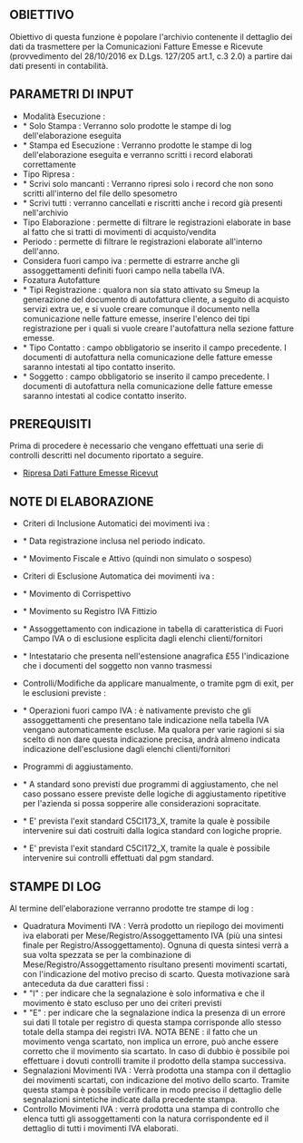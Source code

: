 ## OBIETTIVO
Obiettivo di questa funzione è popolare l'archivio contenente il dettaglio dei dati da trasmettere per la Comunicazioni Fatture Emesse e Ricevute (provvedimento del 28/10/2016 ex D.Lgs. 127/205 art.1, c.3 2.0) a partire dai dati presenti in contabilità.

## PARAMETRI DI INPUT
-  Modalità Esecuzione : 
- \* Solo Stampa  :  Verranno solo prodotte le stampe di log dell'elaborazione eseguita
- \* Stampa ed Esecuzione  :  Verranno prodotte le stampe di log dell'elaborazione eseguita e verranno scritti i record elaborati correttamente
-  Tipo Ripresa  : 
- \* Scrivi solo mancanti :  Verranno ripresi solo i record che non sono scritti all'interno del file dello spesometro
- \* Scrivi tutti :  verranno cancellati e riscritti anche i record già presenti nell'archivio
-  Tipo Elaborazione  :  permette di filtrare le registrazioni elaborate in base al fatto che si tratti di movimenti di acquisto/vendita
-  Periodo  :  permette di filtrare le registrazioni elaborate all'interno dell'anno.
-  Considera fuori campo iva :  permette di estrarre anche gli assoggettamenti definiti fuori campo nella tabella IVA.
-  Fozatura Autofatture
- \* Tipi Registrazione :  qualora non sia stato attivato su Smeup la generazione del documento di autofattura cliente, a seguito di acquisto servizi extra ue, e si vuole creare comunque il documento nella comunicazione nelle fatture emesse, inserire l'elenco dei tipi registrazione per i quali si vuole creare l'autofattura nella sezione fatture emesse.
- \* Tipo Contatto :  campo obbligatorio se inserito il campo precedente. I documenti di autofattura nella comunicazione delle fatture emesse saranno intestati al tipo contatto inserito.
- \* Soggetto :  campo obbligatorio se inserito il campo precedente. I documenti di autofattura nella comunicazione delle fatture emesse saranno intestati al codice contatto inserito.

## PREREQUISITI
Prima di procedere è necessario che vengano effettuati una serie di controlli descritti nel documento riportato a seguire.

- [Ripresa Dati Fatture Emesse Ricevut](Sorgenti/DOC/OJ/PGM/C5CI170P)

## NOTE DI ELABORAZIONE
-  Criteri di Inclusione Automatici dei movimenti iva : 
- \* Data registrazione inclusa nel periodo indicato.
- \* Movimento Fiscale e Attivo (quindi non simulato o sospeso)

-  Criteri di Esclusione Automatica dei movimenti iva : 
- \* Movimento di Corrispettivo
- \* Movimento su Registro IVA Fittizio
- \* Assoggettamento con indicazione in tabella di caratteristica di Fuori Campo IVA o di esclusione esplicita dagli elenchi clienti/fornitori
- \* Intestatario che presenta nell'estensione anagrafica £55 l'indicazione che i documenti del soggetto non vanno trasmessi

-  Controlli/Modifiche da applicare manualmente, o tramite pgm di exit, per le esclusioni previste : 
- \* Operazioni fuori campo IVA :  è nativamente previsto che gli assoggettamenti che presentano tale indicazione nella tabella IVA vengano automaticamente escluse. Ma qualora per varie ragioni si sia scelto di non dare questa indicazione precisa, andrà almeno indicata indicazione dell'esclusione dagli elenchi clienti/fornitori

-  Programmi di aggiustamento.
- \* A standard sono previsti due programmi di aggiustamento, che nel caso possano essere previste delle logiche di aggiustamento ripetitive per l'azienda si possa sopperire alle considerazioni sopracitate.
- \* E' prevista l'exit standard C5CI173_X, tramite la quale è possibile intervenire sui dati costruiti dalla logica standard con logiche proprie.
- \* E' prevista l'exit standard C5CI172_X, tramite la quale è possibile intervenire sui controlli effettuati dal pgm standard.

## STAMPE DI LOG
Al termine dell'elaborazione verranno prodotte tre stampe di log : 
-  Quadratura Movimenti IVA :  Verrà prodotto un riepilogo dei movimenti iva elaborati per Mese/Registro/Assoggettamento IVA (più una sintesi finale per Registro/Assoggettamento).
Ognuna di questa sintesi verrà a sua volta spezzata se per la combinazione di Mese/Registro/Assoggettamento risultano presenti movimenti scartati, con l'indicazione del motivo preciso di scarto. Questa motivazione sarà anteceduta da due caratteri fissi : 
- \* "I" :  per indicare che la segnalazione è solo informativa e che il movimento è stato escluso per uno dei criteri previsti
- \* "E" :  per indicare che la segnalazione indica la presenza di un errore sui dati
Il totale per registro di questa stampa corrisponde allo stesso totale della stampa dei registri IVA. NOTA BENE :  il fatto che un movimento venga scartato, non implica un errore, può anche essere corretto che il movimento sia scartato. In caso di dubbio è possibile poi effettuare i dovuti controlli tramite il prodotto della stampa successiva.
-  Segnalazioni Movimenti IVA :  Verrà prodotta una stampa con il dettaglio dei movimenti scartati, con indicazione del motivo dello scarto. Tramite questa stampa è possibile verificare in modo preciso il dettaglio delle segnalazioni sintetiche indicate dalla precedente stampa.
-  Controllo Movimenti IVA :  verrà prodotta una stampa di controllo che elenca tutti gli assoggettamenti con la natura corrispondente ed il dettaglio di tutti i movimenti IVA elaborati.
